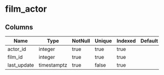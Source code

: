 <!-- Generated File -->
# film_actor

## Columns

| Name                         | Type               | NotNull| Unique | Indexed  | Default
|------------------------------|--------------------|--------|--------|----------|--------------------
| actor_id                     | integer            | true   | true   | true     |
| film_id                      | integer            | true   | true   | true     |
| last_update                  | timestamptz        | true   | false  | true     |

